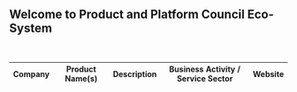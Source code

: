 ## Welcome to Product and Platform Council Eco-System

<p>&nbsp;</p>
<table id="data-table" class="table table-striped table-bordered hover" style="width:100%; font-size: 14px">
    <thead>
        <tr>
            <th>Company</th>
            <th>Product Name(s)</th>
            <th>Description</th>
            <th>Business Activity / Service Sector</th>
            <th>Website</th>
        </tr>
    </thead>
    <tbody id="tbodyData">
    </tbody>
</table>


